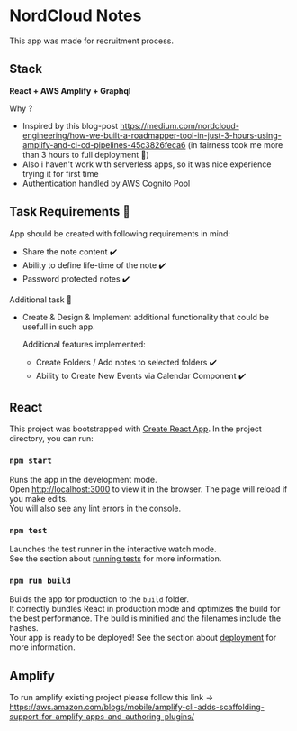 # NordCloud Notes
This app was made for recruitment process. 

## Stack ##
**React + AWS Amplify + Graphql**

Why ? 
* Inspired by this blog-post https://medium.com/nordcloud-engineering/how-we-built-a-roadmapper-tool-in-just-3-hours-using-amplify-and-ci-cd-pipelines-45c3826feca6 (in fairness took me more than 3 hours to full deployment :rocket:)
* Also i haven't work with serverless apps, so it was nice experience trying it for first time
* Authentication handled by AWS Cognito Pool

## Task Requirements :notebook:
App should be created with following requirements in mind:
* Share the note content :heavy_check_mark:
* Ability to define life-time of the note :heavy_check_mark:
* Password protected notes :heavy_check_mark:

Additional task :page_with_curl:
* Create & Design & Implement additional functionality that could be usefull in such app.
 
  Additional features implemented:
  * Create Folders / Add notes to selected folders :heavy_check_mark:
  * Ability to Create New Events via Calendar Component :heavy_check_mark:
 


## React
This project was bootstrapped with [Create React App](https://github.com/facebook/create-react-app).
In the project directory, you can run:
### `npm start`
Runs the app in the development mode.\
Open [http://localhost:3000](http://localhost:3000) to view it in the browser.
The page will reload if you make edits.\
You will also see any lint errors in the console.

### `npm test`
Launches the test runner in the interactive watch mode.\
See the section about [running tests](https://facebook.github.io/create-react-app/docs/running-tests) for more information.

### `npm run build`
Builds the app for production to the `build` folder.\
It correctly bundles React in production mode and optimizes the build for the best performance.
The build is minified and the filenames include the hashes.\
Your app is ready to be deployed!
See the section about [deployment](https://facebook.github.io/create-react-app/docs/deployment) for more information.


## Amplify
To run amplify existing project please follow this link -> https://aws.amazon.com/blogs/mobile/amplify-cli-adds-scaffolding-support-for-amplify-apps-and-authoring-plugins/
